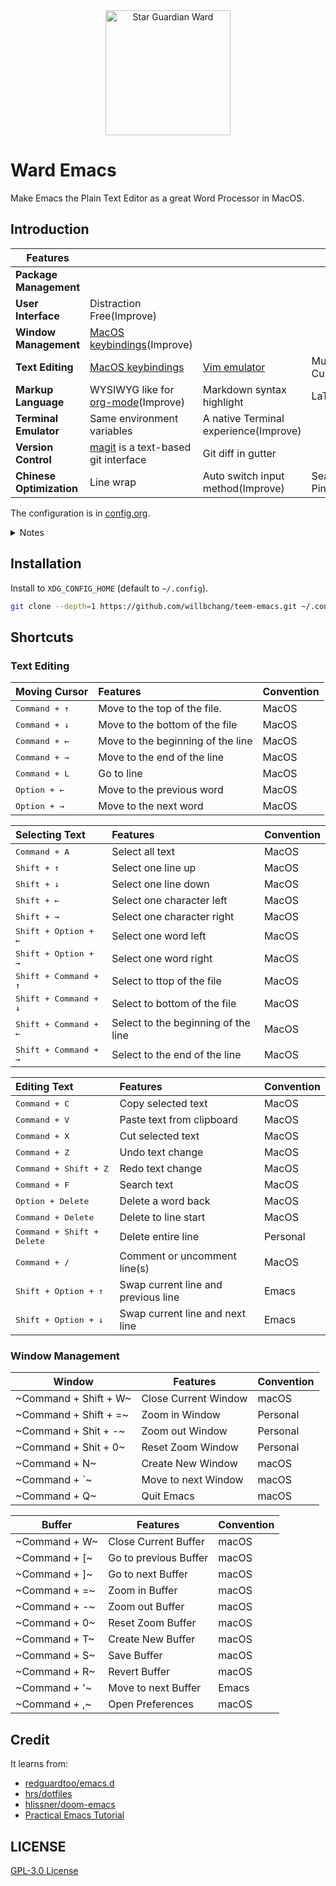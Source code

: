 <div align="center">
    <img width="200" alt="Star Guardian Ward" src="https://user-images.githubusercontent.com/14329786/110733831-9cdb7a00-8261-11eb-9f15-041b70be54b1.png">
</div>


# Ward Emacs

Make Emacs the Plain Text Editor as a great Word Processor in MacOS.



## Introduction
| Features                 |                                                            |                                                    |                       |
|--------------------------|------------------------------------------------------------|----------------------------------------------------|-----------------------|
| **Package Management**   |                                                            |                                                    |                       |
| **User Interface**       | Distraction Free(Improve)                                  |                                                    |                       |
| **Window Management**    | [MacOS keybindings](#window-management)(Improve)           |                                                    |                       |
| **Text Editing**         | [MacOS keybindings](#text-editing)                         | [Vim emulator](https://github.com/emacs-evil/evil) | Multiple Cursor(TODO) |
| **Markup Language**      | WYSIWYG like for [org-mode](https://orgmode.org/)(Improve) | Markdown syntax highlight                          | LaTex(TODO)           |
| **Terminal Emulator**    | Same environment variables                                 | A native Terminal experience(Improve)              |                       |
| **Version Control**      | [magit](https://magit.vc/) is a text-based git interface   | Git diff in gutter                                 |                       |
| **Chinese Optimization** | Line wrap                                                  | Auto switch input method(Improve)                  | Search with Pinyin    |


The configuration is in [config.org](config.org).

<details>
<summary>Notes</summary>

- Press <kbd>alt + x</kbd> and type `describe-` then press <kbd>TAB</kbd>, you can find almost anything in Emacs by yourself.
- Emacs is more highly customizable than you think.
- I only use Emacs as a Text Editor, no coding features will be added expect elisp. [JetBrains](https://www.jetbrains.com/products/) provides the best IDE for most programming languages, [EAP](https://www.jetbrains.com/resources/eap/) versions are free to use.
- I mainly support the version that I'm using(currently is [emacs-plus@28 native comp](https://github.com/d12frosted/homebrew-emacs-plus)), most of the code should work for other versions, but I don't have time to make them compatible. You can get help from search engine and the great emacs communities ([reddit/emacs](https://www.reddit.com/r/emacs/), [Emacs StackExchange](https://emacs.stackexchange.com/), [emacs-china](https://emacs-china.org/)).
- Do not expect too much, and you'll be happy.
</details>

## Installation

Install to `XDG_CONFIG_HOME` (default to `~/.config`).

```bash
git clone --depth=1 https://github.com/willbchang/teem-emacs.git ~/.config/emacs
```


## Shortcuts
### Text Editing

| Moving Cursor          | Features                          | Convention |
|:-----------------------|:----------------------------------|:-----------|
| <kbd>Command + ↑</kbd> | Move to the top of the file.      | MacOS      |
| <kbd>Command + ↓</kbd> | Move to the bottom of the file    | MacOS      |
| <kbd>Command + ←</kbd> | Move to the beginning of the line | MacOS      |
| <kbd>Command + →</kbd> | Move to the end of the line       | MacOS      |
| <kbd>Command + L</kbd> | Go to line                        | MacOS      |
| <kbd>Option + ←</kbd>  | Move to the previous word         | MacOS      |
| <kbd>Option + →</kbd>  | Move to the next word             | MacOS      |

| Selecting Text                 | Features                            | Convention |
|:-------------------------------|:------------------------------------|:-----------|
| <kbd>Command + A</kbd>         | Select all text                     | MacOS      |
| <kbd>Shift + ↑</kbd>           | Select one line up                  | MacOS      |
| <kbd>Shift + ↓</kbd>           | Select one line down                | MacOS      |
| <kbd>Shift + ←</kbd>           | Select one character left           | MacOS      |
| <kbd>Shift + →</kbd>           | Select one character right          | MacOS      |
| <kbd>Shift + Option + ←</kbd>  | Select one word left                | MacOS      |
| <kbd>Shift + Option + →</kbd>  | Select one word right               | MacOS      |
| <kbd>Shift + Command + ↑</kbd> | Select to ttop of the file          | MacOS      |
| <kbd>Shift + Command + ↓</kbd> | Select to bottom of the file        | MacOS      |
| <kbd>Shift + Command + ←</kbd> | Select to the beginning of the line | MacOS      |
| <kbd>Shift + Command + →</kbd> | Select to the end of the line       | MacOS      |



| Editing Text                        | Features                            | Convention |
|:------------------------------------|:------------------------------------|:-----------|
| <kbd>Command + C</kbd>              | Copy selected text                  | MacOS      |
| <kbd>Command + V</kbd>              | Paste text from clipboard           | MacOS      |
| <kbd>Command + X</kbd>              | Cut selected text                   | MacOS      |
| <kbd>Command + Z</kbd>              | Undo text change                    | MacOS      |
| <kbd>Command + Shift + Z</kbd>      | Redo text change                    | MacOS      |
| <kbd>Command + F</kbd>              | Search text                         | MacOS      |
| <kbd>Option  + Delete</kbd>         | Delete a word back                  | MacOS      |
| <kbd>Command + Delete</kbd>         | Delete to line start                | MacOS      |
| <kbd>Command + Shift + Delete</kbd> | Delete entire line                  | Personal   |
| <kbd>Command + /</kbd>              | Comment or uncomment line(s)        | MacOS      |
| <kbd>Shift + Option + ↑</kbd>       | Swap current line and previous line | Emacs      |
| <kbd>Shift + Option + ↓</kbd>       | Swap current line and next line     | Emacs      |





### Window Management
| Window                | Features             | Convention |
|-----------------------|----------------------|------------|
| ~Command + Shift + W~ | Close Current Window | macOS      |
| ~Command + Shift + =~ | Zoom in Window       | Personal   |
| ~Command + Shit + -~  | Zoom out Window      | Personal   |
| ~Command + Shit + 0~  | Reset Zoom Window    | Personal   |
| ~Command + N~         | Create New Window    | macOS      |
| ~Command + `~         | Move to next Window  | macOS      |
| ~Command + Q~         | Quit Emacs           | macOS      |



| Buffer        | Features              | Convention |
|---------------|-----------------------|------------|
| ~Command + W~ | Close Current Buffer  | macOS      |
| ~Command + [~ | Go to previous Buffer | macOS      |
| ~Command + ]~ | Go to next Buffer     | macOS      |
| ~Command + =~ | Zoom in Buffer        | macOS      |
| ~Command + -~ | Zoom out Buffer       | macOS      |
| ~Command + 0~ | Reset Zoom Buffer     | macOS      |
| ~Command + T~ | Create New Buffer     | macOS      |
| ~Command + S~ | Save Buffer           | macOS      |
| ~Command + R~ | Revert Buffer         | macOS      |
| ~Command + '~ | Move to next Buffer   | Emacs      |
| ~Command + ,~ | Open Preferences      | macOS      |



## Credit

It learns from:
- [redguardtoo/emacs.d](https://github.com/redguardtoo/emacs.d)
- [hrs/dotfiles](https://github.com/hrs/dotfiles)
- [hlissner/doom-emacs](https://github.com/hlissner/doom-emacs)
- [Practical Emacs Tutorial](http://ergoemacs.org/emacs/emacs.html)

## LICENSE

[GPL-3.0 License](./LICENSE)
